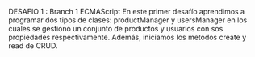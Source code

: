 DESAFIO 1 : Branch 1
ECMAScript
En este primer desafío aprendimos a programar dos tipos de clases: productManager y usersManager en los cuales se gestionó un conjunto de productos y usuarios con sos propiedades respectivamente. Además, iniciamos los metodos create y read de CRUD.
